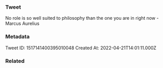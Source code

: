 ### Tweet
No role is so well suited to philosophy than the one you are in right now -Marcus Aurelius

### Metadata
Tweet ID: 1517141400395010048
Created At: 2022-04-21T14:01:11.000Z

### Related

